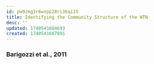 ```yaml
---
id: pw9zmg3r6wxpp28ri36qi15
title: Identifying the Community Structure of the WTN
desc: ''
updated: 1740541684693
created: 1740541667891
---
```

### Barigozzi et al., 2011